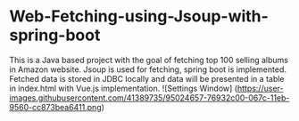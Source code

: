 # Web-Fetching-using-Jsoup-with-spring-boot
This is a Java based project with the goal of fetching top 100 selling albums in Amazon website. Jsoup is used for fetching, spring boot is implemented. Fetched data is stored in JDBC locally and data will be presented in a table in index.html with Vue.js implementation. 
![Settings Window]
(https://user-images.githubusercontent.com/41389735/95024657-76932c00-067c-11eb-9560-cc873bea6411.png)
